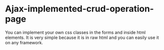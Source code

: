 # Ajax-implemented-crud-operation-page
You can implement your own css classes in the forms and inside html elements. It is very simple because it is in raw html and you can easily use it on any framework.
